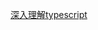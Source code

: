 [深入理解typescript](https://jkchao.github.io/typescript-book-chinese/tips/metadata.html#%E5%9F%BA%E7%A1%80)